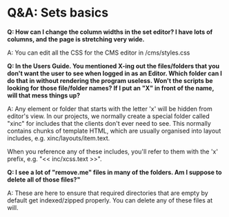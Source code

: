 # Q&A: Sets basics #

**Q: How can I change the column widths in the set editor? I have lots of columns, and the page is stretching very wide.**

A: You can edit all the CSS for the CMS editor in /cms/styles.css


**Q: In the Users Guide. You mentioned X-ing out the files/folders that you don't want the user to see when logged in as an Editor. Which folder can I do that in without rendering the program useless. Won't the scripts be looking for those file/folder names? If I put an "X" in front of the name, will that mess things up?**

A: Any element or folder that starts with the letter 'x' will be hidden from editor's view. In our projects, we normally create a special folder called "xinc" for includes that the clients don't ever need to see. This normally contains chunks of template HTML, which are usually organised into layout includes, e.g. xinc/layouts/item.text.

When you reference any of these includes, you'll refer to them with the 'x' prefix, e.g. "<< inc/xcss.text >>".


**Q: I see a lot of "remove.me" files in many of the folders. Am I suppose to delete all of those files?"**

A: These are here to ensure that required directories that are empty by default get indexed/zipped properly. You can delete any of these files at will.